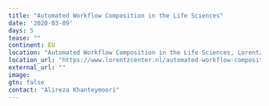 ```yaml
---
title: "Automated Workflow Composition in the Life Sciences"
date: '2020-03-09'
days: 5
tease: ""
continent: EU
location: "Automated Workflow Composition in the Life Sciences, Lorentz Center, Netherlands"
location_url: "https://www.lorentzcenter.nl/automated-workflow-composition-in-the-life-sciences.html"
external_url: ""
image: 
gtn: false
contact: "Alireza Khanteymoori"
---
```


